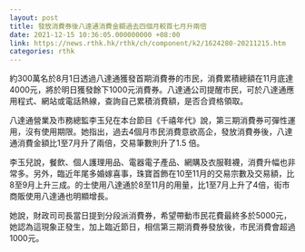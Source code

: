 ```yaml
---
layout: post
title: 發放消費券後八達通消費金額過去四個月較首七月升兩倍
date: 2021-12-15 10:36:05.000000000 +08:00
link: https://news.rthk.hk/rthk/ch/component/k2/1624280-20211215.htm
categories: rthk
---
```


約300萬名於8月1日透過八達通獲發首期消費券的市民，消費累積總額在11月底達4000元，將於明日獲發餘下1000元消費券。八達通公司提醒市民，可於八達通應用程式、網站或電話熱線，查詢自己累積消費額，是否合資格領取。

八達通營業及市務總監李玉兒在本台節目《千禧年代》說，第三期消費券可彈性運用，沒有使用期限。她指出，過去4個月市民消費意欲高企，發放消費券後，八達通消費金額比1至7月升了兩倍，交易筆數則升了1.5 倍。

李玉兒說，餐飲、個人護理用品、電器電子產品、網購及衣服鞋襪，消費升幅也非常多。另外，臨近年尾多婚嫁喜事，珠寶首飾在10至11月的交易宗數及交易額，比8至9月上升三成。的士使用八達通於8至11月的用量，比1至7月上升了4倍，街市商販使用八達通也明顯增長。

她說，財政司司長當日提到分段派消費券，希望帶動市民花費最終多於5000元，她認為這現象正發生，加上臨近節日，相信第三期消費券發放後，市民消費會超過1000元。
